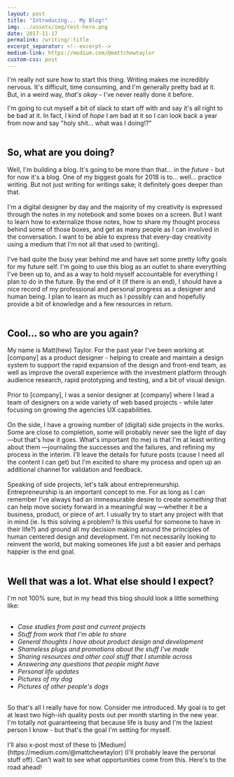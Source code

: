 ```yaml
---
layout: post
title: "Introducing... My Blog!"
img: ../assets/img/test-hero.png
date: 2017-11-17
permalink: /writing/:title
excerpt_separator: <!--excerpt-->
medium-link: https://medium.com/@mattchewtaylor
custom-css: post
---
```

I'm really not sure how to start this thing. Writing makes me incredibly nervous. It's difficult, time consuming, and I'm generally pretty bad at it. But, in a weird way, *that's okay* - I've never really done it before.
<!--excerpt-->
I'm going to cut myself a bit of slack to start off with and say it's all right to be bad at it. In fact, I kind of *hope* I am bad at it so I can look back a year from now and say "holy shit... what was I doing!?"
<br>
<br>
## <span style="color: black;">So, what are you doing?</span>
Well, I'm building a blog. It's going to be more than that... in the *future* - but for now it's a blog. One of my biggest goals for 2018 is to... well... practice writing. But not just writing for writings sake; it definitely goes deeper than that.
<br>
<br>
I'm a digital designer by day and the majority of my creativity is expressed through the notes in my notebook and some boxes on a screen. But I want to learn how to externalize those notes, how to share my thought process behind some of those boxes, and get as many people as I can involved in the conversation. I want to be able to express that every-day creativity using a medium that I'm not all that used to (writing).
<br>
<br>
I've had quite the busy year behind me and have set some pretty lofty goals for my future self. I'm going to use this blog as an outlet to share everything I've been up to, and as a way to hold myself accountable for everything I plan to do in the future. By the end of it (if there is an end), I should have a nice record of my professional and personal progress as a designer and human being. I plan to learn as much as I possibly can and hopefully provide a bit of knowledge and a few resources in return.
<br>
<br>
## <span style="color: black;">Cool... so who are you again?</span>
My name is Matt(hew) Taylor. For the past year I've been working at [company] as a product designer - helping to create and maintain a design system to support the rapid expansion of the design and front-end team, as well as improve the overall experience with the investment platform through audience research, rapid prototyping and testing, and a bit of visual design.
<br>
<br>
Prior to [company], I was a senior designer at [company] where I lead a team of designers on a wide variety of web based projects - while later focusing on growing the agencies UX capabilities.
<br>
<br>
On the side, I have a growing number of (digital) side projects in the works. Some are close to completion, some will probably never see the light of day —but that's how it goes. What's important (to me) is that I'm at least writing about them —journaling the successes and the failures, and refining my process in the interim. I'll leave the details for future posts (cause I need all the content I can get) but I'm excited to share my process and open up an additional channel for validation and feedback.
<br>
<br>
Speaking of side projects, let's talk about entrepreneurship. Entrepreneurship is an important concept to me. For as long as I can remember I've always had an immeasurable desire to create *something* that can help move society forward in a meaningful way —whether it be a business, product, or piece of art. I usually try to start any project with that in mind (ie. Is this solving a problem? Is this useful for someone to have in their life?) and ground all my decision making around the principles of human centered design and development. I'm not necessarily looking to reinvent the world, but making someones life just a bit easier and perhaps happier is the end goal.
<br>
<br>
## <span style="color: black;">Well that was a lot. What else should I expect?</span>
I'm not 100% sure, but in my head this blog should look a little something like:
<br>
<br>
* *Case studies from past and current projects*
* *Stuff from work that I'm able to share*
* *General thoughts I have about product design and development*
* *Shameless plugs and promotions about the stuff I've made*
* *Sharing resources and other cool stuff that I stumble across*
* *Answering any questions that people might have*
* *Personal life updates*
* *Pictures of my dog*
* *Pictures of other people's dogs*

<br>
So that's all I really have for now. Consider me introduced. My goal is to get at least two high-ish quality posts out per month starting in the new year. I'm totally not guaranteeing that because life is busy and I'm the laziest person I know - but that's the goal I'm setting for myself.
<br>
<br>
I'll also x-post most of these to [Medium](https://medium.com/@mattchewtaylor) (I'll probably leave the personal stuff off). Can't wait to see what opportunities come from this. Here's to the road ahead!
